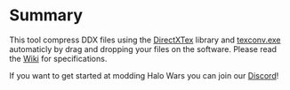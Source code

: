 # Summary

This tool compress DDX files using the [DirectXTex](https://github.com/microsoft/DirectXTex) library and [texconv.exe](https://github.com/Microsoft/DirectXTex/wiki/Texconv) automaticly by drag and dropping your files on the software.
Please read the [Wiki](https://github.com/HalfDragonLucy/HWTextureCompressor/wiki) for specifications.

If you want to get started at modding Halo Wars you can join our [Discord](https://discord.gg/nJnbfz274c)!
